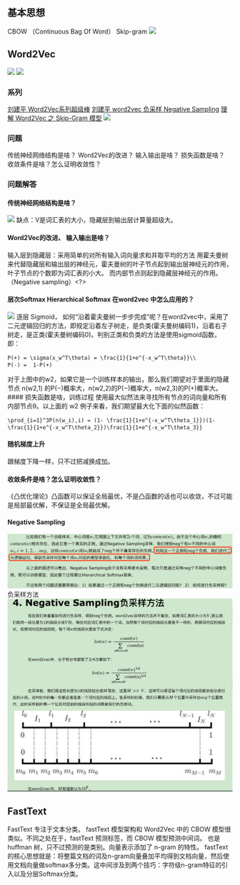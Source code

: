 ## 基本思想
CBOW （Continuous Bag Of Word）
Skip-gram
![](./_image/2019-01-08-11-30-55.jpg)
## Word2Vec
![](./_image/2019-01-07-19-25-23.jpg)
![](./_image/2019-01-08-14-50-28.jpg)
### 系列
[刘建平 Word2Vec系列超级棒](https://www.cnblogs.com/pinard/category/894695.html)
[刘建平 word2vec 负采样 Negative Sampling](https://www.cnblogs.com/pinard/p/7249903.html)
[理解 Word2Vec 之 Skip-Gram 模型](https://zhuanlan.zhihu.com/p/27234078)
![](./_image/2019-01-08-15-01-33.jpg)
### 问题
传统神经网络结构是啥？
Word2Vec的改进？
输入输出是啥？
损失函数是啥？
收敛条件是啥？怎么证明收敛性？
### 问题解答
#### 传统神经网络结构是啥？
![](./_image/2019-01-08-15-31-58.jpg)
缺点：V是词汇表的大小，隐藏层到输出层计算量超级大。
#### Word2Vec的改进、 输入输出是啥？
输入层到隐藏层：采用简单的对所有输入词向量求和并取平均的方法
用霍夫曼树来代替隐藏层和输出层的神经元，霍夫曼树的叶子节点起到输出层神经元的作用，叶子节点的个数即为词汇表的小大。 而内部节点则起到隐藏层神经元的作用。
（Negative sampling）<?>
#### 层次Softmax Hierarchical Softmax 在word2vec 中怎么应用的？
![](./_image/2019-01-08-15-41-31.jpg)
逐层 Sigmoid，
如何“沿着霍夫曼树一步步完成”呢？在word2vec中，采用了二元逻辑回归的方法，即规定沿着左子树走，是负类(霍夫曼树编码1)，沿着右子树走，是正类(霍夫曼树编码0)。判别正类和负类的方法是使用sigmoid函数，即：
```mathjax
P(+) = \sigma(x_w^T\theta) = \frac{1}{1+e^{-x_w^T\theta}}\\
P(-) =  1-P(+)
```
对于上图中的w2，如果它是一个训练样本的输出，那么我们期望对于里面的隐藏节点 n(w2,1) 的P(−)概率大，n(w2,2)的P(−)概率大，n(w2,3)的P(+)概率大。
####<?> 损失函数是啥，训练过程 <?>
使用最大似然法来寻找所有节点的词向量和所有内部节点θ。以上面的 w2 例子来看，我们期望最大化下面的似然函数：
```mathjax
\prod_{i=1}^3P(n(w_i),i) = (1- \frac{1}{1+e^{-x_w^T\theta_1}})(1- \frac{1}{1+e^{-x_w^T\theta_2}})\frac{1}{1+e^{-x_w^T\theta_3}}
```
#### 随机梯度上升
跟梯度下降一样，只不过把减换成加。
#### 收敛条件是啥？怎么证明收敛性？
《凸优化理论》凸函数可以保证全局最优，不是凸函数的话也可以收敛，不过可能是局部最优解，不保证是全局最优解。
#### Negative Sampling 
![](./_image/2019-02-06-20-12-36.jpg)
负采样方法
![](./_image/2019-02-06-20-15-30.jpg)
## FastText
FastText 专注于文本分类。
fastText 模型架构和 Word2Vec 中的 CBOW 模型很类似。不同之处在于，fastText 预测标签，而 CBOW 模型预测中间词。
也是huffman 树，只不过预测的是类别。向量表示添加了 n-gram 的特性。
fastText的核心思想就是：将整篇文档的词及n-gram向量叠加平均得到文档向量，然后使用文档向量做softmax多分类。这中间涉及到两个技巧：字符级n-gram特征的引入以及分层Softmax分类。




